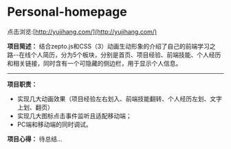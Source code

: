 # Personal-homepage
点击浏览:[http://yujihang.com/](http://yujihang.com/)

**项目简述：** 
结合zepto.js和CSS（3）动画生动形象的介绍了自己的前端学习之路--在线个人简历，分为5个板块，分别是首页、项目经验、前端技能、个人经历和相关链接，同时含有一个可隐藏的侧边栏，用于显示个人信息。

***

**项目职责：**
+ 实现几大动画效果（项目经验左右划入、前端技能翻转、个人经历左划、文字上划、翻页）
+ 实现几大图标点击事件监听且适配移动端；
+ PC端和移动端的同时调试。

**项目心得：**
待总结...

